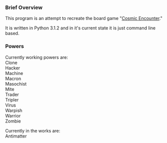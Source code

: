 <h3>Brief Overview</h3>
This program is an attempt to recreate the board game "<a href="http://en.wikipedia.org/wiki/Cosmic_Encounter">Cosmic Encounter</a>."

It is written in Python 3.1.2 and in it's current state it is just command line based.

<h3>Powers</h3>
Currently working powers are:<br>
Clone<br>
Hacker<br>
Machine<br>
Macron<br>
Masochist<br>
Mite<br>
Trader<br>
Tripler<br>
Virus<br>
Warpish<br>
Warrior<br>
Zombie

Currently in the works are:<br>
Antimatter
